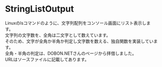 # StringListOutput
Linuxのlsコマンドのように、文字列配列をコンソール画面にリスト表示します。  
文字列の文字数を、全角は二文字として数えています。  
そのため、文字が全角か半角か判定し文字数を数える、独自関数を実装しています。  
全角・半角の判定は、DOBON.NETさんのページから拝借しました。  
URLはソースファイルに記載してあります。  
